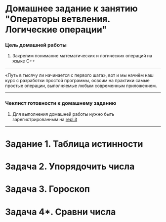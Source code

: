 
# Домашнее задание к занятию "Операторы ветвления. Логические операции"

### Цель домашней работы

1. Закрепим понимание математических и логических операций на языке С++

   

------

«Путь в тысячу ли начинается с первого шага», вот и мы начнём наш курс с разработки простой программы, освоим на практики самые простые операции, выполняемые любым современным приложением.

------

### Чеклист готовности к домашнему заданию

1. Для выполнения домашней работы нужно быть зарегистрированным на [repl.it](https://repl.it/)

------

# Задание 1. Таблица истинности


# Задача 2. Упорядочить числа


# Задача 3. Гороскоп


# Задача 4*. Сравни числа


